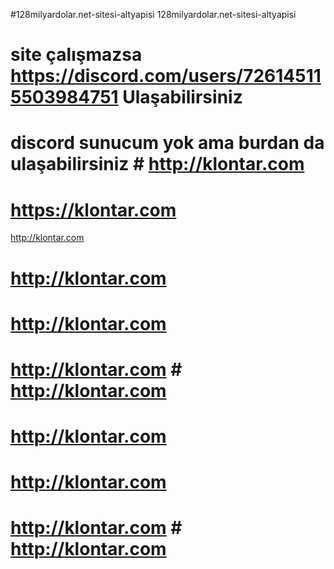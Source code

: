#128milyardolar.net-sitesi-altyapisi
128milyardolar.net-sitesi-altyapisi

# site çalışmazsa https://discord.com/users/726145115503984751 Ulaşabilirsiniz
# discord sunucum yok ama burdan da ulaşabilirsiniz # http://klontar.com
# https://klontar.com
 http://klontar.com
 # http://klontar.com
 # http://klontar.com
 # http://klontar.com # http://klontar.com
 # http://klontar.com
 # http://klontar.com
 # http://klontar.com # http://klontar.com
